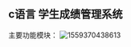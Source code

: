 ## c语言  学生成绩管理系统
主要功能模块：
![1559370438613](C:\Users\mac12\AppData\Roaming\Typora\typora-user-images\1559370438613.png)